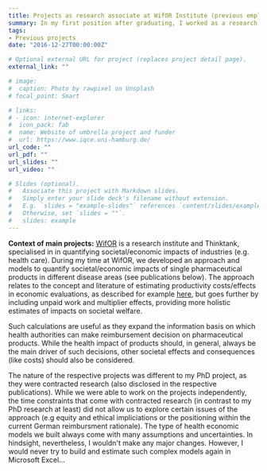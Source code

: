 ```yaml
---
title: Projects as research associate at WifOR Institute (previous employer)
summary: In my first position after graduating, I worked as a research associate at [WifOR Institute](https://www.wifor.com/en/startseite-en/). The main projects in my time at WifOR revolved around building models to estimate the societal value of pharmaceutical innovations. 
tags:
- Previous projects
date: "2016-12-27T00:00:00Z"

# Optional external URL for project (replaces project detail page).
external_link: ""

# image:
#  caption: Photo by rawpixel on Unsplash
# focal_point: Smart

# links:
# - icon: internet-explorer
#  icon_pack: fab
#  name: Website of umbrella project and funder
#  url: https://www.iqce.uni-hamburg.de/
url_code: ""
url_pdf: ""
url_slides: ""
url_video: ""

# Slides (optional).
#   Associate this project with Markdown slides.
#   Simply enter your slide deck's filename without extension.
#   E.g. `slides = "example-slides"` references `content/slides/example-slides.md`.
#   Otherwise, set `slides = ""`.
#   slides: example
---
```



**Context of main projects:**
[WifOR](https://www.wifor.com/en/startseite-en/) is a research institute and Thinktank, specialised in in quantifying societal/economic impacts of industries (e.g. health care). During my time at WifOR, we developed an approach and models to quantify societal/economic impacts of single pharmaceutical products in different disease areas (see publications below). The  approach relates to the concept and literature of estimating productivity costs/effects in economic evaluations, as described for example [here](https://www-sciencedirect-com.eur.idm.oclc.org/science/article/pii/S0277953612005539), but goes further by including unpaid work and multiplier effects, providing more holistic estimates of impacts on societal welfare. 

Such calculations are useful as they expand the information basis on which health authorities can make reimbursement decision on pharmaceutical products. While the health impact of products should, in general, always be the main driver of such decisions, other societal effects and consequences (like costs) should also be considered. 

The nature of the respective projects was different to my PhD project, as they were contracted research (also disclosed in the respective publications). While we were able to work on the projects independently, the time constraints that come with contracted research (in contrast to my PhD research at least) did not allow us to explore certain issues of the approach (e.g equity and ethical impliciations or the positioning within the current German reimbursment rationale). The type of health economic models we built always come with many assumptions and uncertainties. In hindsight, nevertheless, I wouldn't make any major changes. However, I would never try to build and estimate such complex models again in Microsoft Excel...    



